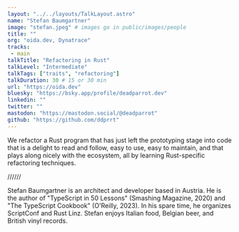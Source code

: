 ```yaml
---
layout: "../../layouts/TalkLayout.astro"
name: "Stefan Baumgartner"
image: "stefan.jpeg" # images go in public/images/people
title: ""
org: "oida.dev, Dynatrace"
tracks: 
 - main
talkTitle: "Refactoring in Rust"
talkLevel: "Intermediate"
talkTags: ["traits", "refactoring"] 
talkDuration: 30 # 15 or 30 min
url: "https://oida.dev"
bluesky: "https://bsky.app/profile/deadparrot.dev"
linkedin: ""
twitter: ""
mastodon: "https://mastodon.social/@deadparrot"
github: "https://github.com/ddprrt"
---
```


We refactor a Rust program that has just left the prototyping stage into code that is a delight to read and follow, easy to use, easy to maintain, and that plays along nicely with the ecosystem, all by learning Rust-specific refactoring techniques.

////// <!-- sepatator between abstract and bio -->

Stefan Baumgartner is an architect and developer based in Austria. He is the author of "TypeScript in 50 Lessons" (Smashing Magazine, 2020) and "The TypeScript Cookbook" (O'Reilly, 2023). In his spare time, he organizes ScriptConf and Rust Linz. Stefan enjoys Italian food, Belgian beer, and British vinyl records.



